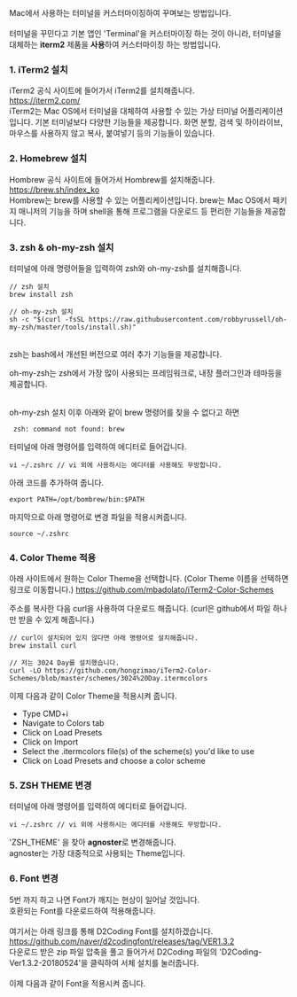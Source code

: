 Mac에서 사용하는 터미널을 커스터마이징하여 꾸며보는 방법입니다.  
<br>
터미널을 꾸민다고 기본 앱인 'Terminal'을 커스터마이징 하는 것이 아니라, 터미널을 대체하는 <b>iterm2</b> 제품을 <b>사용</b>하여 커스터마이징 하는 방법입니다.

### 1. iTerm2 설치
iTerm2 공식 사이트에 들어가서 iTerm2를 설치해줍니다.  
https://iterm2.com/ 
<br>
iTerm2는 Mac OS에서 터미널을 대체하여 사용할 수 있는 가상 터미널 어플리케이션입니다. 기본 터미널보다 다양한 기능들을 제공합니다. 화면 분할, 검색 및 하이라이브, 마우스를 사용하지 않고 복사, 붙여넣기 등의 기능들이 있습니다.

### 2. Homebrew 설치
Hombrew 공식 사이트에 들어가서 Hombrew를 설치해줍니다.  
https://brew.sh/index_ko 
<br>
Hombrew는 brew를 사용할 수 있는 어플리케이션입니다. brew는 Mac OS에서 패키지 매니저의 기능을 하며 shell을 통해 프로그램을 다운로드 등 편리한 기능들을 제공합니다.

### 3. zsh & oh-my-zsh 설치
터미널에 아래 명령어들을 입력하여 zsh와 oh-my-zsh를 설치해줍니다.
~~~
// zsh 설치
brew install zsh

// oh-my-zsh 설치
sh -c "$(curl -fsSL https://raw.githubusercontent.com/robbyrussell/oh-my-zsh/master/tools/install.sh)"
~~~
<br>
zsh는 bash에서 개선된 버전으로 여러 추가 기능들을 제공합니다.  

oh-my-zsh는 zsh에서 가장 많이 사용되는 프레임워크로, 내장 플러그인과 테마등을 제공합니다.  

<br>
oh-my-zsh 설치 이후 아래와 같이 brew 명령어를 찾을 수 없다고 하면

~~~
 zsh: command not found: brew
~~~
터미널에 아래 명령어를 입력하여 에디터로 들어갑니다.  
~~~
vi ~/.zshrc // vi 외에 사용하시는 에디터를 사용해도 무방합니다.
~~~
아래 코드를 추가하여 줍니다.  
~~~
export PATH=/opt/bombrew/bin:$PATH
~~~
마지막으로 아래 명령어로 변경 파일을 적용시켜줍니다.  
~~~
source ~/.zshrc
~~~

### 4. Color Theme 적용
아래 사이트에서 원하는 Color Theme을 선택합니다. (Color Theme 이름을 선택하면 링크로 이동합니다.)
https://github.com/mbadolato/iTerm2-Color-Schemes

주소를 복사한 다음 curl을 사용하여 다운로드 해줍니다.  (curl은 github에서 파일 하나만 받을 수 있게 해줍니다.)  
~~~
// curl이 설치되어 있지 않다면 아래 명령어로 설치해줍니다.
brew install curl

// 저는 3024 Day를 설치했습니다.
curl -LO https://github.com/hongzimao/iTerm2-Color-Schemes/blob/master/schemes/3024%20Day.itermcolors
~~~

이제 다음과 같이 Color Theme을 적용시켜 줍니다.  
- Type CMD+i
- Navigate to Colors tab
- Click on Load Presets
- Click on Import
- Select the .itermcolors file(s) of the scheme(s) you'd like to use
- Click on Load Presets and choose a color scheme

### 5. ZSH THEME 변경
터미널에 아래 명령어를 입력하여 에디터로 들어갑니다.  
~~~
vi ~/.zshrc // vi 외에 사용하시는 에디터를 사용해도 무방합니다.
~~~
'ZSH_THEME' 을 찾아 <b>agnoster</b>로 변경해줍니다.  
agnoster는 가장 대중적으로 사용되는 Theme입니다.  
<img>

### 6. Font 변경
5번 까지 하고 나면 Font가 깨지는 현상이 일어날 것입니다.   
호환되는 Font를 다운로드하여 적용해줍니다.  
<br>
여기서는 아래 링크를 통해 D2Coding Font를 설치하겠습니다.  
https://github.com/naver/d2codingfont/releases/tag/VER1.3.2  
다운로드 받은 zip 파일 압축을 풀고 들어가서 D2Coding 파일의 'D2Coding-Ver1.3.2-20180524'을 클릭하여 서체 설치를 눌러줍니다.  
<br>
이제 다음과 같이 Font을 적용시켜 줍니다.  
<img>
